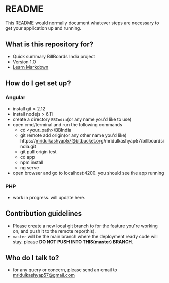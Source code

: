 # README #

This README would normally document whatever steps are necessary to get your application up and running.

## What is this repository for? ##

* Quick summary
  BillBoards India project
* Version
  1.0
* [Learn Markdown](https://bitbucket.org/tutorials/markdowndemo)

## How do I get set up? ##

### Angular ###
  
  * install git > 2.12
  * install nodejs > 6.11
  * create a directory `BBIndia`(or any name you'd like to use)
  * open cmd/terminal and run the following commands
    * cd \<your_path\>/BBIndia 
    * git remote add origin(or any other name you'd like) https://mridulkashyap57@bitbucket.org/mridulkashyap57/billboardsindia.git
    * git pull origin test
    * cd app
    * npm install
	* ng serve
  * open browser and go to localhost:4200. you should see the app running
  
### PHP ###
  * work in progress. will update here.
  
## Contribution guidelines ##

* Please create a new local git branch to for the feature you're working on, and push it to the remote repo(this).
* `master` will be the main branch where the deployment ready code will stay. please **DO NOT PUSH INTO THIS(master) BRANCH**.

## Who do I talk to? ##

* for any query or concern, please send an email to mridulkashyap57@gmail.com